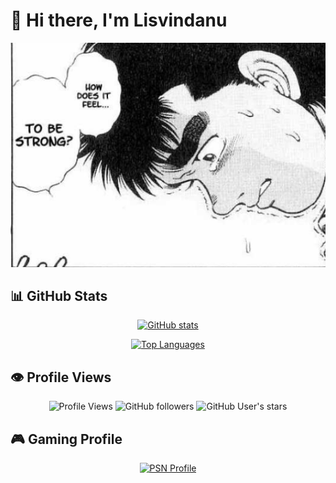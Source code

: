 # 👋 Hi there, I'm Lisvindanu

<div align="center">
  <img src="https://github.com/Lisvindanu/Lisvindanu/blob/main/Screenshot%202024-12-04%20044606.png" alt="Profile Banner" width="800"/>
</div>

## 📊 GitHub Stats

<div align="center">
  
[![GitHub stats](https://github-readme-stats.vercel.app/api?username=Lisvindanu&show_icons=true&theme=tokyonight)](https://github.com/Lisvindanu)

[![Top Languages](https://github-readme-stats.vercel.app/api/top-langs/?username=Lisvindanu&layout=compact&theme=tokyonight)](https://github.com/Lisvindanu)

</div>

## 👁️ Profile Views

<div align="center">
  
![Profile Views](https://komarev.com/ghpvc/?username=Lisvindanu&color=blue&style=flat-square)
![GitHub followers](https://img.shields.io/github/followers/Lisvindanu?style=social)
![GitHub User's stars](https://img.shields.io/github/stars/Lisvindanu?style=social)

</div>

## 🎮 Gaming Profile

<div align="center">
  
[![PSN Profile](https://card.psnprofiles.com/1/Lisvindanu-.png)](https://psnprofiles.com/Lisvindanu-)

</div>
